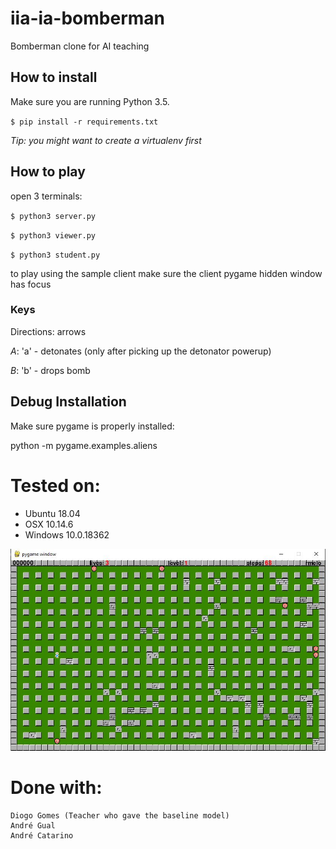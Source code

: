# iia-ia-bomberman
Bomberman clone for AI teaching

## How to install

Make sure you are running Python 3.5.

`$ pip install -r requirements.txt`

*Tip: you might want to create a virtualenv first*

## How to play

open 3 terminals:

`$ python3 server.py`

`$ python3 viewer.py`

`$ python3 student.py`

to play using the sample client make sure the client pygame hidden window has focus

### Keys

Directions: arrows

*A*: 'a' - detonates (only after picking up the detonator powerup)

*B*: 'b' - drops bomb

## Debug Installation

Make sure pygame is properly installed:

python -m pygame.examples.aliens

# Tested on:
- Ubuntu 18.04
- OSX 10.14.6
- Windows 10.0.18362

![1](https://github.com/rufimelo99/bomberman-ai/blob/main/images/1.JPG?raw=true)


# Done with:
    Diogo Gomes (Teacher who gave the baseline model)
    André Gual 
    André Catarino
